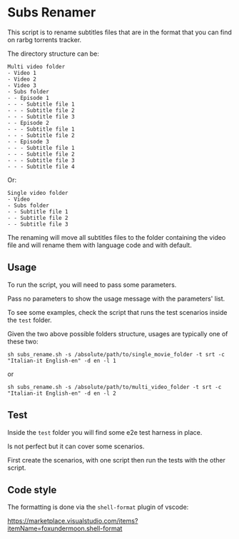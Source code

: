 # Subs Renamer

This script is to rename subtitles files that are in the format that you can find on rarbg torrents tracker.

The directory structure can be:

```
Multi video folder
- Video 1
- Video 2
- Video 3
- Subs folder
- - Episode 1
- - - Subtitle file 1
- - - Subtitle file 2
- - - Subtitle file 3
- - Episode 2
- - - Subtitle file 1
- - - Subtitle file 2
- - Episode 3
- - - Subtitle file 1
- - - Subtitle file 2
- - - Subtitle file 3
- - - Subtitle file 4
```

Or:

```
Single video folder
- Video
- Subs folder
- - Subtitle file 1
- - Subtitle file 2
- - Subtitle file 3
```

The renaming will move all subtitles files to the folder containing the video file and will rename them with language code and with default.

## Usage

To run the script, you will need to pass some parameters.

Pass no parameters to show the usage message with the parameters' list.

To see some examples, check the script that runs the test scenarios inside the `test` folder.

Given the two above possible folders structure, usages are typically one of these two:

`sh subs_rename.sh -s /absolute/path/to/single_movie_folder -t srt -c "Italian-it English-en" -d en -l 1`

or

`sh subs_rename.sh -s /absolute/path/to/multi_video_folder -t srt -c "Italian-it English-en" -d en -l 2`

## Test

Inside the `test` folder you will find some e2e test harness in place.

Is not perfect but it can cover some scenarios.

First create the scenarios, with one script then run the tests with the other script.

## Code style

The formatting is done via the `shell-format` plugin of vscode:

https://marketplace.visualstudio.com/items?itemName=foxundermoon.shell-format
